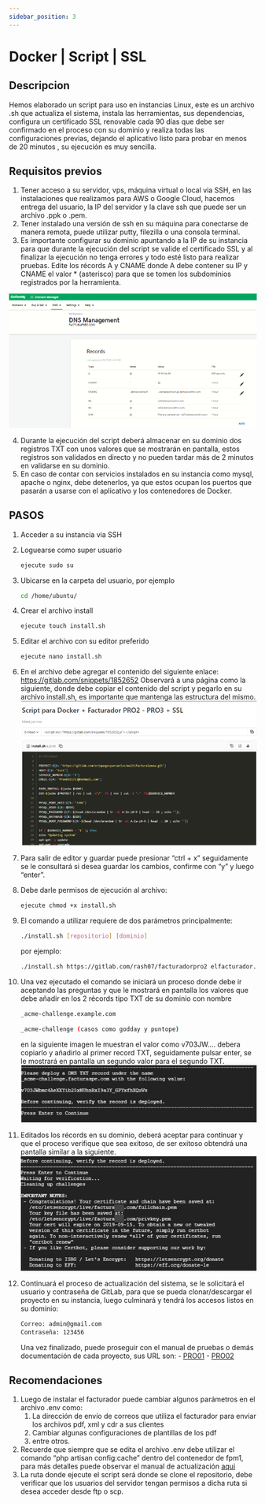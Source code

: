 ```yaml
---
sidebar_position: 3
---
```


# Docker | Script | SSL

## Descripcion
Hemos elaborado un script para uso en instancias Linux, este es un archivo .sh que actualiza el sistema, instala las herramientas, sus dependencias, configura un certificado SSL renovable cada 90 días que debe ser confirmado en el proceso con su dominio y realiza todas las configuraciones previas, dejando el aplicativo listo para probar en menos de 20 minutos , su ejecución es muy sencilla.

## Requisitos previos

1. Tener acceso a su servidor, vps, máquina virtual o local via SSH, en las instalaciones que realizamos para AWS o Google Cloud, hacemos entrega del usuario, la IP del servidor y la clave ssh que puede ser un archivo .ppk o .pem.
2. Tener instalado una versión de ssh en su máquina para conectarse de manera remota, puede utilizar putty, filezilla o una consola terminal.
3. Es importante configurar su dominio apuntando a la IP de su instancia para que durante la ejecución del script se valide el certificado SSL y al finalizar la ejecución no tenga errores y todo esté listo para realizar pruebas. Edite los récords A y CNAME donde A debe contener su IP y CNAME el valor * (asterisco) para que se tomen los subdominios registrados por la herramienta.

 ![Texto alternativo](/img/05.png)

4. Durante la ejecución del script deberá almacenar en su dominio dos registros TXT con unos valores que se mostrarán en pantalla, estos registros son validados en directo y no pueden tardar más de 2 minutos en validarse en su dominio.
5. En caso de contar con servicios instalados en su instancia como mysql, apache o nginx, debe detenerlos, ya que estos ocupan los puertos que pasarán a usarse con el aplicativo y los contenedores de Docker.

## PASOS

1. Acceder a su instancia via SSH
2. Loguearse como super usuario 
      ```bash
      ejecute sudo su
      ```
3. Ubicarse en la carpeta del usuario, por ejemplo 
      ```bash
      cd /home/ubuntu/
      ```
4. Crear el archivo install
      ```bash
      ejecute touch install.sh
      ```
5. Editar el archivo con su editor preferido
      ```bash
      ejecute nano install.sh
      ```
6. En el archivo debe agregar el contenido del siguiente enlace:
https://gitlab.com/snippets/1852652
Observará a una página como la siguiente, donde debe copiar el contenido del script y pegarlo en su archivo install.sh, es importante que mantenga las estructura del mismo.
  ![Texto alternativo](/img/06.png)
7. Para salir de editor y guardar puede presionar “ctrl + x” seguidamente se le consultará si desea guardar los cambios, confirme con “y” y luego “enter”.
8. Debe darle permisos de ejecución al archivo:
      ```bash
      ejecute chmod +x install.sh
      ```
9. El comando a utilizar requiere de dos parámetros principalmente:
      ```bash
      ./install.sh [repositorio] [dominio]
      ```
      por ejemplo:
      ```bash
      ./install.sh https://gitlab.com/rash07/facturadorpro2 elfacturador.com
      ```
10. Una vez ejecutado el comando se iniciará un proceso donde debe ir aceptando las preguntas y que le mostrará en pantalla los valores que debe añadir en los 2 récords tipo TXT de su dominio con nombre 
      ```bash
      _acme-challenge.example.com 
      ```
      ```bash
      _acme-challenge (casos como godday y puntope)
      ```

    en la siguiente imagen le muestran el valor como v703JW.... debera copiarlo y añadirlo al primer record TXT, seguidamente pulsar enter, se le mostrará en pantalla un segundo valor para el segundo TXT.
    ![Texto alternativo](/img/07.png)
11. Editados los récords en su dominio, deberá aceptar para continuar y que el proceso verifique que sea exitoso, de ser exitoso obtendrá una pantalla similar a la siguiente.
  ![Texto alternativo](/img/08.png)
  12. Continuará el proceso de actualización del sistema, se le solicitará el usuario y contraseña de GitLab, para que se pueda clonar/descargar el proyecto en su instancia, luego culminará y tendrá los accesos listos en su dominio:
        ```bash
      Correo: admin@gmail.com
      Contraseña: 123456
      ```
      Una vez finalizado, puede proseguir con el manual de pruebas o demás documentación de cada proyecto, sus URL son:
    - [PRO01](https://gitlab.com/rash07/facturadorpro1)
    - [PRO02](https://gitlab.com/rash07/facturadorpro2)

## Recomendaciones
  1. Luego de instalar el facturador puede cambiar algunos parámetros en el archivo .env como:
     1. La dirección de envío de correos que utiliza el facturador para enviar los archivos pdf, xml y cdr a sus clientes
      2. Cambiar algunas configuraciones de plantillas de los pdf
      3. entre otros.
  2. Recuerde que siempre que se edita el archivo .env debe utilizar el comando “php artisan config:cache” dentro del contenedor de fpm1, para más detalles puede observar el manual de actualización [aqui](https://docs.google.com/document/d/11PI1a9yjCPfH9CCuWmJSrdj1V8IEUffqurqvdkw29co/edit#heading=h.5gkh9djmh9b)
  3. La ruta donde ejecute el script será donde se clone el repositorio, debe verificar que los usuarios del servidor tengan permisos a dicha ruta si desea acceder desde ftp o scp.
